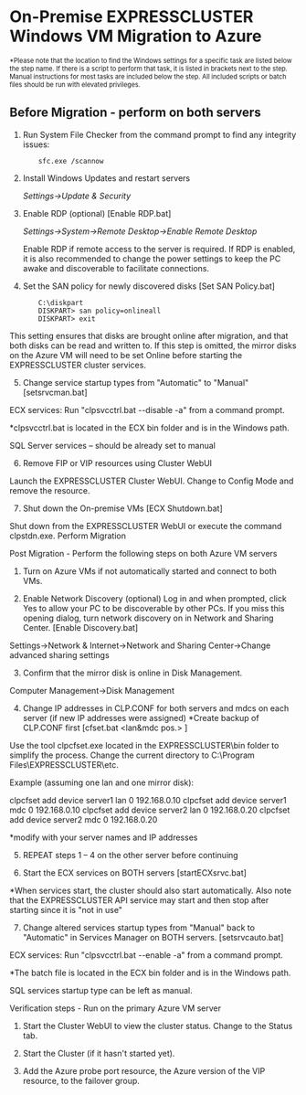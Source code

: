 # On-Premise EXPRESSCLUSTER Windows VM Migration to Azure

 <span style="font-size:80%">*Please note that the location to find the Windows settings for a specific task are listed below the step name. If there is a script to perform that task, it is listed in brackets next to the step. Manual instructions for most tasks are included below the step. All included scripts or batch files should be run with elevated privileges.</span>

## Before Migration - perform on both servers

1.	Run System File Checker from the command prompt to find any integrity issues:
```
       sfc.exe /scannow
```
2.	Install Windows Updates and restart servers

       *Settings->Update & Security*

3.	Enable RDP (optional) [Enable RDP.bat]

       *Settings->System->Remote Desktop->Enable Remote Desktop*
    
       Enable RDP if remote access to the server is required. If RDP is enabled, it is also recommended to change the power settings to keep the PC awake and discoverable to facilitate connections.

4.	Set the SAN policy for newly discovered disks [Set SAN Policy.bat]
```
       C:\diskpart
       DISKPART> san policy=onlineall
       DISKPART> exit
```
This setting ensures that disks are brought online after migration, and that both disks can be read and written to. If this step is omitted, the mirror disks on the Azure VM will need to be set Online before starting the EXPRESSCLUSTER cluster services.

5.	Change service startup types from "Automatic" to "Manual" [setsrvcman.bat]

ECX services:  Run "clpsvcctrl.bat --disable -a" from a command prompt.

*clpsvcctrl.bat is located in the ECX bin folder and is in the Windows path.

SQL Server services – should be already set to manual

6.	Remove FIP or VIP resources using Cluster WebUI

Launch the EXPRESSCLUSTER Cluster WebUI. Change to Config Mode and remove the resource.

7.	Shut down the On-premise VMs [ECX Shutdown.bat]

Shut down from the EXPRESSCLUSTER WebUI or execute the command clpstdn.exe.
Perform Migration

Post Migration - Perform the following steps on both Azure VM servers

1.	Turn on Azure VMs if not automatically started and connect to both VMs.

2.	Enable Network Discovery (optional)
Log in and when prompted, click Yes to allow your PC to be discoverable by other PCs. If you miss this opening dialog, turn network discovery on in Network and Sharing Center. [Enable Discovery.bat]

Settings->Network & Internet->Network and Sharing Center->Change advanced sharing settings

3.	Confirm that the mirror disk is online in Disk Management.

Computer Management->Disk Management

4.	Change IP addresses in CLP.CONF for both servers and mdcs on each server (if new IP addresses were assigned)
*Create backup of CLP.CONF first [cfset.bat <server name> <lan&mdc pos.> <IP address>]

Use the tool clpcfset.exe located in the EXPRESSCLUSTER\bin folder to simplify the process. Change the current directory to C:\Program Files\EXPRESSCLUSTER\etc. 

Example (assuming one lan and one mirror disk):

clpcfset add device server1 lan 0 192.168.0.10
clpcfset add device server1 mdc 0 192.168.0.10
clpcfset add device server2 lan 0 192.168.0.20
clpcfset add device server2 mdc 0 192.168.0.20

*modify with your server names and IP addresses

5.	REPEAT steps 1 – 4 on the other server before continuing

6.	Start the ECX services on BOTH servers [startECXsrvc.bat]

*When services start, the cluster should also start automatically. Also note that the EXPRESSCLUSTER API service may start and then stop after starting since it is "not in use"

7.	Change altered services startup types from "Manual" back to "Automatic" in Services Manager on BOTH servers. [setsrvcauto.bat]

ECX services:  Run "clpsvcctrl.bat --enable -a" from a command prompt.

*The batch file is located in the ECX bin folder and is in the Windows path.

SQL services startup type can be left as manual.


Verification steps - Run on the primary Azure VM server

1.	Start the Cluster WebUI to view the cluster status. Change to the Status tab.

2.	Start the Cluster (if it hasn't started yet).

3.	Add the Azure probe port resource, the Azure version of the VIP resource, to the failover group.
